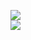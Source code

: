 [![](https://img.shields.io/badge/Made%20With-Github%20Spray-lightgrey.svg?style=for-the-badge&logo=github)](https://github.com/Annihil/github-spray#1197)  
[![](https://i.imgur.com/2DrTn0Z.gif)](https://github.com/Annihil/github-spray)